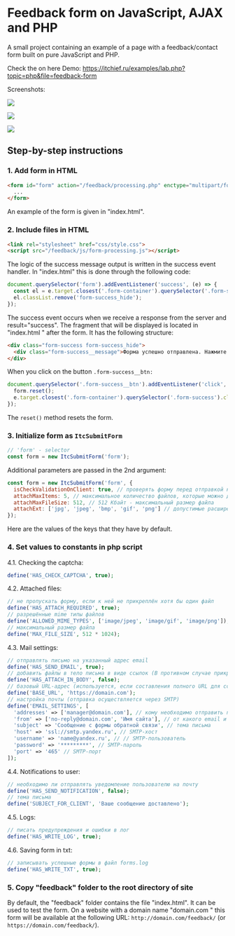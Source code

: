 # Feedback form on JavaScript, AJAX and PHP
A small project containing an example of a page with a feedback/contact form built on pure JavaScript and PHP.

Check the on here Demo: https://itchief.ru/examples/lab.php?topic=php&file=feedback-form

Screenshots:

![](https://itchief.ru/assets/images/350/1.png)

![](https://itchief.ru/assets/images/350/2.png)

![](https://itchief.ru/assets/images/350/3.png)

## Step-by-step instructions

### 1. Add form in HTML
```html
<form id="form" action="/feedback/processing.php" enctype="multipart/form-data" novalidate>
  ...
</form>
```
An example of the form is given in "index.html".

### 2. Include files in HTML
```html
<link rel="stylesheet" href="css/style.css">
<script src="/feedback/js/form-processing.js"></script>
```
The logic of the success message output is written in the success event handler. In "index.html" this is done through the following code:
```js
document.querySelector('form').addEventListener('success', (e) => {
  const el = e.target.closest('.form-container').querySelector('.form-success');
  el.classList.remove('form-success_hide');
});
```
The success event occurs when we receive a response from the server and result="success".
The fragment that will be displayed is located in "index.html " after the form. It has the following structure:
```html
<div class="form-success form-success_hide">
  <div class="form-success__message">Форма успешно отправлена. Нажмите <button type="button" class="form-success__btn">здесь</button>, если нужно отправить ещё одну форму.</div>
</div>
```
When you click on the button `.form-success__btn:`
```js
document.querySelector('.form-success__btn').addEventListener('click', (e) => {
  form.reset();
  e.target.closest('.form-container').querySelector('.form-success').classList.add('form-success_hide');
});
```
The `reset()` method resets the form.

### 3. Initialize form as `ItcSubmitForm`
```js
// 'form' - selector
const form = new ItcSubmitForm('form');
```
Additional parameters are passed in the 2nd argument:
```js
const form = new ItcSubmitForm('form', {
  isCheckValidationOnClient: true, // проверять форму перед отправкой на сервер
  attachMaxItems: 5, // максимальное количество файлов, которые можно добавить к форме
  attachMaxFileSize: 512, // 512 Кбайт - максимальный размер файла
  attachExt: ['jpg', 'jpeg', 'bmp', 'gif', 'png'] // допустимые расширения файлов
});
```
Here are the values of the keys that they have by default.

### 4. Set values to constants in php script

4.1. Checking the captcha:
```php
define('HAS_CHECK_CAPTCHA', true);
```
4.2. Attached files:
```php
// не пропускать форму, если к ней не прикреплён хотя бы один файл
define('HAS_ATTACH_REQUIRED', true);
// разрешённые mime типы файлов
define('ALLOWED_MIME_TYPES', ['image/jpeg', 'image/gif', 'image/png']);
// максимальный размер файла
define('MAX_FILE_SIZE', 512 * 1024);
```

4.3. Mail settings:
```php
// отправлять письмо на указанный адрес email
define('HAS_SEND_EMAIL', true);
// добавить файлы в тело письма в виде ссылок (В противном случае прикрепить)
define('HAS_ATTACH_IN_BODY', false);
// базовый URL-адрес (используется, если составления полного URL для ссылок, добавляемых в тело письма)
define('BASE_URL', 'https://domain.com');
// настройка почты (отправка осуществляется через SMTP)
define('EMAIL_SETTINGS', [
  'addresses' => ['manager@domain.com'], // кому необходимо отправить письмо
  'from' => ['no-reply@domain.com', 'Имя сайта'], // от какого email и имени необходимо отправить письмо
  'subject' => 'Сообщение с формы обратной связи', // тема письма
  'host' => 'ssl://smtp.yandex.ru', // SMTP-хост
  'username' => 'name@yandex.ru', // // SMTP-пользователь
  'password' => '*********', // SMTP-пароль
  'port' => '465' // SMTP-порт
]);
```

4.4. Notifications to user:
```php
// необходимо ли отправлять уведомление пользователю на почту
define('HAS_SEND_NOTIFICATION', false);
// тема письма
define('SUBJECT_FOR_CLIENT', 'Ваше сообщение доставлено');
```

4.5. Logs:
```php
// писать предупреждения и ошибки в лог
define('HAS_WRITE_LOG', true);
```

4.6. Saving form in txt:
```php
// записывать успешные формы в файл forms.log
define('HAS_WRITE_TXT', true);
```

### 5. Copy "feedback" folder to the root directory of site

By default, the "feedback" folder contains the file "index.html". It can be used to test the form.
On a website with a domain name "domain.com " this form will be available at the following URL: `http://domain.com/feedback/` (or `https://domain.com/feedback/`).
